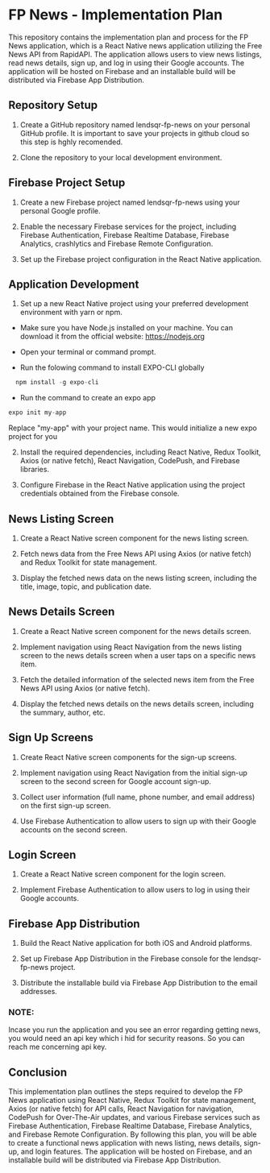 # FP News - Implementation Plan

This repository contains the implementation plan and process for the FP News application, which is a React Native news application utilizing the Free News API from RapidAPI. The application allows users to view news listings, read news details, sign up, and log in using their Google accounts. The application will be hosted on Firebase and an installable build will be distributed via Firebase App Distribution.

## Repository Setup
1. Create a GitHub repository named lendsqr-fp-news on your personal GitHub profile. It is important to save your projects in github cloud so this step is hghly recomended.

2. Clone the repository to your local development environment.

## Firebase Project Setup
1. Create a new Firebase project named lendsqr-fp-news using your personal Google profile.

2. Enable the necessary Firebase services for the project, including Firebase Authentication, Firebase Realtime Database, Firebase Analytics, crashlytics and Firebase Remote Configuration.

3. Set up the Firebase project configuration in the React Native application.

## Application Development
1. Set up a new React Native project using your preferred development environment with yarn or npm.

- Make sure you have Node.js installed on your machine. You can download it from the official website: https://nodejs.org

- Open your terminal or command prompt.
- Run the folowing command to install EXPO-CLI globally

```jsx
  npm install -g expo-cli
```
- Run the command to create an expo app
```jsx
expo init my-app
```
Replace "my-app" with your project name. This would initialize a new expo project for you


2. Install the required dependencies, including React Native, Redux Toolkit, Axios (or native fetch), React Navigation, CodePush, and Firebase libraries.

3. Configure Firebase in the React Native application using the project credentials obtained from the Firebase console.

## News Listing Screen
1. Create a React Native screen component for the news listing screen.

2. Fetch news data from the Free News API using Axios (or native fetch) and Redux Toolkit for state management.

3. Display the fetched news data on the news listing screen, including the title, image, topic, and publication date.

## News Details Screen
1. Create a React Native screen component for the news details screen.

2. Implement navigation using React Navigation from the news listing screen to the news details screen when a user taps on a specific news item.

3. Fetch the detailed information of the selected news item from the Free News API using Axios (or native fetch).

4. Display the fetched news details on the news details screen, including the summary, author, etc.

## Sign Up Screens
1. Create React Native screen components for the sign-up screens.

2. Implement navigation using React Navigation from the initial sign-up screen to the second screen for Google account sign-up.

3. Collect user information (full name, phone number, and email address) on the first sign-up screen.

4. Use Firebase Authentication to allow users to sign up with their Google accounts on the second screen.

## Login Screen
1. Create a React Native screen component for the login screen.

2. Implement Firebase Authentication to allow users to log in using their Google accounts.

## Firebase App Distribution
1. Build the React Native application for both iOS and Android platforms.

2. Set up Firebase App Distribution in the Firebase console for the lendsqr-fp-news project.

3. Distribute the installable build via Firebase App Distribution to the email addresses.

### NOTE: 
Incase you run the application and you see an error regarding getting news, you would need an api key which i hid for security reasons. So you can reach me concerning api key.

## Conclusion
This implementation plan outlines the steps required to develop the FP News application using React Native, Redux Toolkit for state management, Axios (or native fetch) for API calls, React Navigation for navigation, CodePush for Over-The-Air updates, and various Firebase services such as Firebase Authentication, Firebase Realtime Database, Firebase Analytics, and Firebase Remote Configuration. By following this plan, you will be able to create a functional news application with news listing, news details, sign-up, and login features. The application will be hosted on Firebase, and an installable build will be distributed via Firebase App Distribution.
